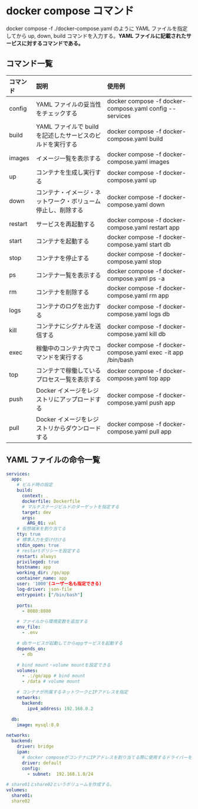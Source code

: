 # docker compose コマンド

docker compose -f ./docker-compose.yaml のように YAML ファイルを指定してから up, down, build コマンドを入力する。**YAML ファイルに記載されたサービスに対するコマンドである。**

## コマンド一覧

| コマンド | 説明                                                         | 使用例                                                       |
| :------- | :----------------------------------------------------------- | :----------------------------------------------------------- |
| config   | YAML ファイルの妥当性をチェックする                          | docker compose -f docker-compose.yaml config --services      |
| build    | YAML ファイルで build を記述したサービスのビルドを実行する   | docker compose -f docker-compose.yaml build                  |
| images   | イメージ一覧を表示する                                       | docker compose -f docker-compose.yaml images                 |
| up       | コンテナを生成し実行する                                     | docker compose -f docker-compose.yaml up                     |
| down     | コンテナ・イメージ・ネットワーク・ボリューム停止し、削除する | docker compose -f docker-compose.yaml down                   |
| restart  | サービスを再起動する                                         | docker compose -f docker-compose.yaml restart app            |
| start    | コンテナを起動する                                           | docker compose -f docker-compose.yaml start db               |
| stop     | コンテナを停止する                                           | docker compose -f docker-compose.yaml stop                   |
| ps       | コンテナ一覧を表示する                                       | docker compose -f docker-compose.yaml ps -a                  |
| rm       | コンテナを削除する                                           | docker compose -f docker-compose.yaml rm app                 |
| logs     | コンテナのログを出力する                                     | docker compose -f docker-compose.yaml logs db                |
| kill     | コンテナにシグナルを送信する                                 | docker compose -f docker-compose.yaml kill db                |
| exec     | 稼働中のコンテナ内でコマンドを実行する                       | docker compose -f docker-compose.yaml exec -it app /bin/bash |
| top      | コンテナで稼働しているプロセス一覧を表示する                 | docker compose -f docker-compose.yaml top app                |
| push     | Docker イメージをレジストリにアップロードする                | docker compose -f docker-compose.yaml push app               |
| pull     | Docker イメージをレジストリからダウンロードする              | docker compose -f docker-compose.yaml pull app               |

## YAML ファイルの命令一覧

```docker-compose.yaml
services:
  app:
    # ビルド時の設定
    build:
      context: .
      dockerfile: Dockerfile
      # マルチステージビルドのターゲットを指定する
      target: dev
      args:
        ARG_01: val
    # 仮想端末を割り当てる
    tty: true
    # 標準入力を受け付ける
    stdin_open: true
    # restartポリシーを設定する
    restart: always
    privileged: true
    hostname: app
    working_dir: /go/app
    container_name: app
    user: '1000'(ユーザー名も指定できる)
    log-driver: json-file
    entrypoint: ["/bin/bash"]

    ports:
      - 8080:8080

    # ファイルから環境変数を追加する
    env_file:
      - .env

    # dbサービスが起動してからappサービスを起動する
    depends_on:
      - db

    # bind mount・volume mountを設定できる
    volumes:
      - .:/go/app # bind mount
      - /data # volume mount

    # コンテナが所属するネットワークとIPアドレスを指定
    networks:
      backend:
        ipv4_address: 192.168.0.2

  db:
    image: mysql:8.0

networks:
  backend:
    driver: bridge
    ipam:
      # docker composeがコンテナにIPアドレスを割り当てる際に使用するドライバーを指定する。ここではdefaultを指定している
      driver: default
      config:
        - subnet:  192.168.1.0/24

# share01とshare02というボリュームを作成する。
volumes:
  share01:
  share02
```
